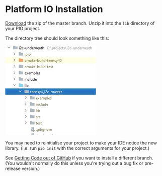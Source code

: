 # Platform IO Installation

[Download](https://github.com/Richard-Gemmell/teensy4_i2c/archive/refs/heads/master.zip)
the zip of the master branch. Unzip it into the `lib` directory of your PIO project.

The directory tree should look something like this:

![Project Directory is Beneath lib](platformio_lib_folder.jpg)

You may need to reinitialise your project to make your IDE notice the new library. (i.e. run
`pio init` with the correct arguments for your project.)

See [Getting Code out of GitHub](github_help.md) if you want to
install a different branch. (You wouldn't normally do this unless
you're trying out a bug fix or pre-release version.)
